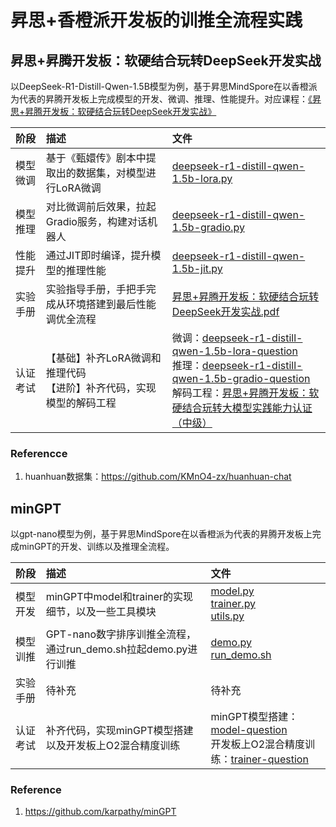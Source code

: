 # 昇思+香橙派开发板的训推全流程实践

## 昇思+昇腾开发板：软硬结合玩转DeepSeek开发实战

以DeepSeek-R1-Distill-Qwen-1.5B模型为例，基于昇思MindSpore在以香橙派为代表的昇腾开发板上完成模型的开发、微调、推理、性能提升。对应课程：[《昇思+昇腾开发板：软硬结合玩转DeepSeek开发实战》](https://www.hiascend.com/developer/courses/detail/1925362775376744449)


| 阶段 | 描述 | 文件 |
| :----- |:----- |:----- |
| 模型微调 | 基于《甄嬛传》剧本中提取出的数据集，对模型进行LoRA微调 | [deepseek-r1-distill-qwen-1.5b-lora.py](./01-DeepSeek-R1-Distill-Qwen-1.5B/deepseek-r1-distill-qwen-1.5b-lora.py)|  |
| 模型推理 | 对比微调前后效果，拉起Gradio服务，构建对话机器人 | [deepseek-r1-distill-qwen-1.5b-gradio.py](./01-DeepSeek-R1-Distill-Qwen-1.5B/deepseek-r1-distill-qwen-1.5b-gradio.py) | |
| 性能提升 | 通过JIT即时编译，提升模型的推理性能 | [deepseek-r1-distill-qwen-1.5b-jit.py](./01-DeepSeek-R1-Distill-Qwen-1.5B/deepseek-r1-distill-qwen-1.5b-jit.py) | 
| 实验手册 | 实验指导手册，手把手完成从环境搭建到最后性能调优全流程 | [昇思+昇腾开发板：软硬结合玩转DeepSeek开发实战.pdf](./01-DeepSeek-R1-Distill-Qwen-1.5B/昇思+昇腾开发板：软硬结合玩转DeepSeek开发实战.pdf) | |
| 认证考试 | 【基础】补齐LoRA微调和推理代码 </br>【进阶】补齐代码，实现模型的解码工程 | 微调：[deepseek-r1-distill-qwen-1.5b-lora-question](./01-DeepSeek-R1-Distill-Qwen-1.5B/deepseek-r1-distill-qwen-1.5b-lora.py) </br> 推理：[deepseek-r1-distill-qwen-1.5b-gradio-question](./01-DeepSeek-R1-Distill-Qwen-1.5B/exam/deepseek-r1-distill-qwen-1.5b-gradio-question.py) </br> 解码工程：[昇思+昇腾开发板：软硬结合玩转大模型实践能力认证（中级）](./01-DeepSeek-R1-Distill-Qwen-1.5B/exam/昇思+昇腾开发板：软硬结合玩转大模型实践能力认证（中级）.ipynb) | 

### Referencce
1. huanhuan数据集：https://github.com/KMnO4-zx/huanhuan-chat

## minGPT

以gpt-nano模型为例，基于昇思MindSpore在以香橙派为代表的昇腾开发板上完成minGPT的开发、训练以及推理全流程。


| 阶段 | 描述 | 文件 |
| :----- |:----- |:----- |
| 模型开发 | minGPT中model和trainer的实现细节，以及一些工具模块 | [model.py](./02-minGPT/mingpt/model.py) </br>[trainer.py](./02-minGPT/mingpt/trainer.py) </br>[utils.py](./02-minGPT/mingpt/utils.py)|  |
| 模型训推 | GPT-nano数字排序训推全流程，通过run_demo.sh拉起demo.py进行训推 | [demo.py](./02-minGPT/demo.py) </br>[run_demo.sh](./02-minGPT/run_demo.sh) |  |
| 实验手册 | 待补充 | 待补充 | |
| 认证考试 | 补齐代码，实现minGPT模型搭建以及开发板上O2混合精度训练 | minGPT模型搭建：[model-question](./02-minGPT/exam/model-question.py) </br> 开发板上O2混合精度训练：[trainer-question](./02-minGPT/exam/trainer-question.py) </br> | 

### Reference
1. https://github.com/karpathy/minGPT